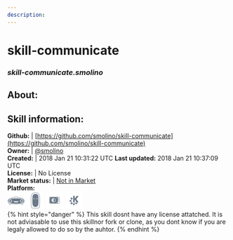 ```yaml
---  
description:   
---  
```

# skill-communicate  
### _skill-communicate.smolino_  
## About:  


## Skill information:  
**Github:** | [https://github.com/smolino/skill-communicate](https://github.com/smolino/skill-communicate)  
**Owner:** | [@smolino](https://github.com/smolino)  
**Created:** | 2018 Jan 21 10:31:22 UTC  **Last updated:** 2018 Jan 21 10:37:09 UTC  
**License:** | No License  
**Market status:** | [Not in Market](https://market.mycroft.ai/skill/)  
**Platform:**  
 ![](../.gitbook/assets/mark-1-icon.png)  ![](../.gitbook/assets/mark-2-icon.png)  ![](../.gitbook/assets/picroft-icon.png)  ![](../.gitbook/assets/kde.png)   
{% hint style="danger" %}
This skill dosnt have any license attatched. It is not adviasable to use this skillnor fork or clone, as you dont know if you are legaly allowed to do so by the auhtor.
{% endhint %}
